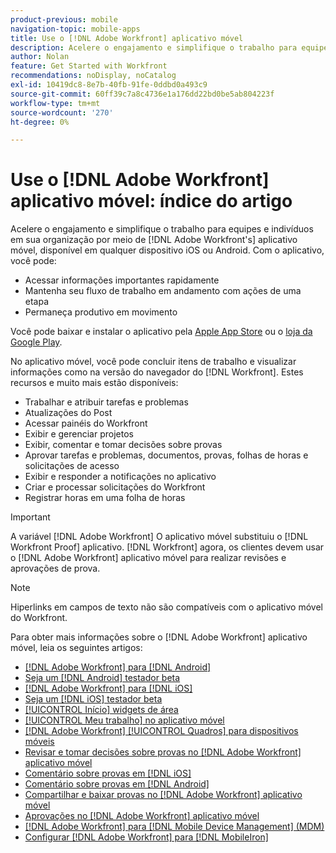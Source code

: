 ```yaml
---
product-previous: mobile
navigation-topic: mobile-apps
title: Use o [!DNL Adobe Workfront] aplicativo móvel
description: Acelere o engajamento e simplifique o trabalho para equipes e indivíduos em sua organização por meio de [!DNL Adobe Workfront's] aplicativo móvel, disponível em qualquer dispositivo iOS ou Android.
author: Nolan
feature: Get Started with Workfront
recommendations: noDisplay, noCatalog
exl-id: 10419dc8-8e7b-40fb-91fe-0ddbd0a493c9
source-git-commit: 60ff39c7a8c4736e1a176dd22bd0be5ab804223f
workflow-type: tm+mt
source-wordcount: '270'
ht-degree: 0%

---
```


# Use o [!DNL Adobe Workfront] aplicativo móvel: índice do artigo

<!-- Audited: 2/2024 -->

Acelere o engajamento e simplifique o trabalho para equipes e indivíduos em sua organização por meio de [!DNL Adobe Workfront's] aplicativo móvel, disponível em qualquer dispositivo iOS ou Android. Com o aplicativo, você pode:

* Acessar informações importantes rapidamente
* Mantenha seu fluxo de trabalho em andamento com ações de uma etapa
* Permaneça produtivo em movimento

Você pode baixar e instalar o aplicativo pela [Apple App Store](https://apps.apple.com/us/app/adobe-workfront/id1033282981) ou o [loja da Google Play](https://play.google.com/store/apps/details?id=com.workfront.android.aware).

No aplicativo móvel, você pode concluir itens de trabalho e visualizar informações como na versão do navegador do [!DNL Workfront]. Estes recursos e muito mais estão disponíveis:

* Trabalhar e atribuir tarefas e problemas
* Atualizações do Post
* Acessar painéis do Workfront
* Exibir e gerenciar projetos
* Exibir, comentar e tomar decisões sobre provas
* Aprovar tarefas e problemas, documentos, provas, folhas de horas e solicitações de acesso
* Exibir e responder a notificações no aplicativo
* Criar e processar solicitações do Workfront
* Registrar horas em uma folha de horas

>[!IMPORTANT]
>
>A variável [!DNL Adobe Workfront] O aplicativo móvel substituiu o [!DNL Workfront Proof] aplicativo. [!DNL Workfront] agora, os clientes devem usar o [!DNL Adobe Workfront] aplicativo móvel para realizar revisões e aprovações de prova.

>[!NOTE]
>
>Hiperlinks em campos de texto não são compatíveis com o aplicativo móvel do Workfront.

Para obter mais informações sobre o [!DNL Adobe Workfront] aplicativo móvel, leia os seguintes artigos:

* [[!DNL Adobe Workfront] para [!DNL Android]](../../../workfront-basics/mobile-apps/using-the-workfront-mobile-app/workfront-for-android.md)
* [Seja um [!DNL Android] testador beta](../../../workfront-basics/mobile-apps/using-the-workfront-mobile-app/android-beta-tester.md)
* [[!DNL Adobe Workfront] para [!DNL iOS]](../../../workfront-basics/mobile-apps/using-the-workfront-mobile-app/workfront-for-ios.md)
* [Seja um [!DNL iOS] testador beta](../../../workfront-basics/mobile-apps/using-the-workfront-mobile-app/ios-beta-tester.md)
* [[!UICONTROL Início] widgets de área](../../../workfront-basics/mobile-apps/using-the-workfront-mobile-app/home-area-widgets-mobile.md)
* [[!UICONTROL Meu trabalho] no aplicativo móvel](../../../workfront-basics/mobile-apps/using-the-workfront-mobile-app/my-work-section-mobile.md)
* [[!DNL Adobe Workfront] [!UICONTROL Quadros] para dispositivos móveis](/help/quicksilver/workfront-basics/mobile-apps/using-the-workfront-mobile-app/mobile-boards.md)
* [Revisar e tomar decisões sobre provas no [!DNL Adobe Workfront] aplicativo móvel](../../../workfront-basics/mobile-apps/using-the-workfront-mobile-app/work-with-proofs-in-mobile-app.md)
* [Comentário sobre provas em [!DNL iOS]](../../../workfront-basics/mobile-apps/using-the-workfront-mobile-app/comment-on-proofs-ios.md)
* [Comentário sobre provas em [!DNL Android]](../../../workfront-basics/mobile-apps/using-the-workfront-mobile-app/comment-on-proofs-android.md)
* [Compartilhar e baixar provas no [!DNL Adobe Workfront] aplicativo móvel](../../../workfront-basics/mobile-apps/using-the-workfront-mobile-app/share-proofs-mobile.md)
* [Aprovações no [!DNL Adobe Workfront] aplicativo móvel](../../../workfront-basics/mobile-apps/using-the-workfront-mobile-app/approvals-in-mobile-app.md)
* [[!DNL Adobe Workfront] para [!DNL Mobile Device Management] (MDM)](../../../workfront-basics/mobile-apps/using-the-workfront-mobile-app/wf-mdm.md)
* [Configurar [!DNL Adobe Workfront] para [!DNL MobileIron]](../../../workfront-basics/mobile-apps/using-the-workfront-mobile-app/wf-mobileiron-configs.md)

